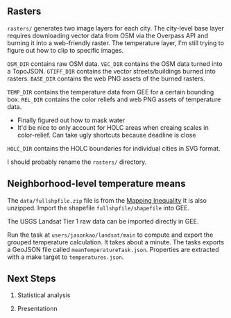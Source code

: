 ## Rasters

`rasters/` generates two image layers for each city. The city-level base layer requires downloading vector data from OSM via the Overpass API and burning it into a web-friendly raster. The temperature layer, I'm still trying to figure out how to clip to specific images.

`OSM_DIR` contains raw OSM data. `VEC_DIR` contains the OSM data turned into a TopoJSON. `GTIFF_DIR` contains the vector streets/buildings burned into rasters. `BASE_DIR` contains the web PNG assets of the burned rasters.

`TEMP_DIR` contains the temperature data from GEE for a certain bounding box. `REL_DIR` contains the color reliefs and web PNG assets of temperature data.
* Finally figured out how to mask water
* It'd be nice to only account for HOLC areas when creaing scales in color-relief. Can take ugly shortcuts because deadline is close

`HOLC_DIR` contains the HOLC boundaries for individual cities in SVG format.

I should probably rename the `rasters/` directory.

## Neighborhood-level temperature means

The `data/fullshpfile.zip` file is from the [Mapping Inequality](https://dsl.richmond.edu/panorama/redlining/#loc=11/40.809/-74.187&city=manhattan-ny&area=D3&text=intro) It is also unzipped. Import the shapefile `fullshpfile/shapefile` into GEE.

The USGS Landsat Tier 1 raw data can be imported directly in GEE.

Run the task at `users/jasonkao/landsat/main` to compute and export the grouped temperature calculation. It takes about a minute. The tasks exports a GeoJSON file called `meanTemperatureTask.json`. Properties are extracted with a make target to `temperatures.json`.

## Next Steps

1. Statistical analysis

2. Presentationn

